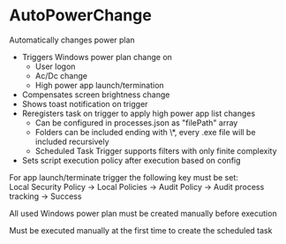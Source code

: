 # AutoPowerChange

Automatically changes power plan
* Triggers Windows power plan change on 
  + User logon
  + Ac/Dc change
  + High power app launch/termination
* Compensates screen brightness change
* Shows toast notification on trigger
* Reregisters task on trigger to apply high power app list changes
  + Can be configured in processes.json as "filePath" array
  + Folders can be included ending with \\*, every .exe file will be included recursively
  + Scheduled Task Trigger supports filters with only finite complexity
* Sets script execution policy after execution based on config

For app launch/terminate trigger the following key must be set: <br/>
Local Security Policy -> Local Policies -> Audit Policy -> Audit process tracking -> Success

All used Windows power plan must be created manually before execution

Must be executed manually at the first time to create the scheduled task 